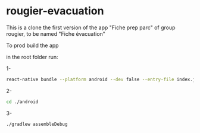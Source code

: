 # rougier-evacuation
This is a clone the first version of the app "Fiche prep parc" of group rougier, to be named "Fiche évacuation"

To prod build the app

in the root folder run: 

1- 
```bash
react-native bundle --platform android --dev false --entry-file index.js --bundle-output android/app/src/main/assets/index.android.bundle --assets-dest android/app/src/main/res
```
2-
```bash
cd ./android
```
3-
```bash
./gradlew assembleDebug
```
